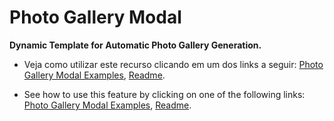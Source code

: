 # Photo Gallery Modal
__Dynamic Template for Automatic Photo Gallery Generation.__

- Veja como utilizar este recurso clicando em um dos links a seguir: [Photo Gallery Modal Examples](https://github.com/vini-cabral/photo-gallery-modal-examples), [Readme](https://github.com/vini-cabral/photo-gallery-modal-examples#readme).

- See how to use this feature by clicking on one of the following links: [Photo Gallery Modal Examples](https://github.com/vini-cabral/photo-gallery-modal-examples), [Readme](https://github.com/vini-cabral/photo-gallery-modal-examples#readme).

